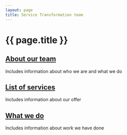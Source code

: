 ```yaml
---
layout: page
title: Service Transformation team
---
```


# {{ page.title }}

<div class="previews">
  <div class="preview">
    <h2 class="sub-section-heading"><a href="/essex-county-council-digital-manual/Service-Transformation-team/About-our-team">About our team</a></h2>
    <p>Includes information about who we are and what we do</p>
  </div>
  <div class="preview">
    <h2 class="sub-section-heading"><a href="/essex-county-council-digital-manual/Service-Transformation-team/List-of-services">List of services</a></h2>
    <p>Includes information about our offer</p>
  </div>
  <div class="preview">
    <h2 class="sub-section-heading"><a href="/essex-county-council-digital-manual/Service-Transformation-team/What-we-do">What we do</a></h2>
    <p>Includes information about work we have done</p>
  </div>
</div>
